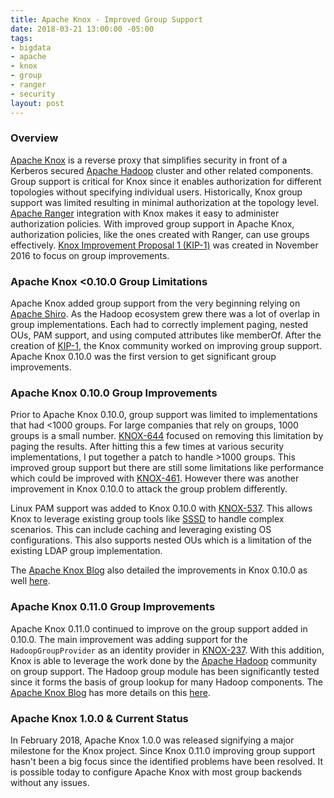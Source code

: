 ```yaml
---
title: Apache Knox - Improved Group Support
date: 2018-03-21 13:00:00 -05:00
tags:
- bigdata
- apache
- knox
- group
- ranger
- security
layout: post
---
```


### Overview
[Apache Knox](https://knox.apache.org/) is a reverse proxy that simplifies security in front of a Kerberos secured [Apache Hadoop](https://hadoop.apache.org/) cluster and other related components. Group support is critical for Knox since it enables authorization for different topologies without specifying individual users. Historically, Knox group support was limited resulting in minimal authorization at the topology level. [Apache Ranger](https://ranger.apache.org/) integration with Knox makes it easy to administer authorization policies. With improved group support in Apache Knox, authorization policies, like the ones created with Ranger, can use groups effectively. [Knox Improvement Proposal 1 (KIP-1)](https://cwiki.apache.org/confluence/display/KNOX/KIP-1+LDAP+Improvements) was created in November 2016 to focus on group improvements.

### Apache Knox \<0.10.0 Group Limitations
Apache Knox added group support from the very beginning relying on [Apache Shiro](). As the Hadoop ecosystem grew there was a lot of overlap in group implementations. Each had to correctly implement paging, nested OUs, PAM support, and using computed attributes like memberOf. After the creation of [KIP-1](https://cwiki.apache.org/confluence/display/KNOX/KIP-1+LDAP+Improvements), the Knox community worked on improving group support. Apache Knox 0.10.0 was the first version to get significant group improvements.

### Apache Knox 0.10.0 Group Improvements
Prior to Apache Knox 0.10.0, group support was limited to implementations that had <1000 groups. For large companies that rely on groups, 1000 groups is a small number. [KNOX-644](https://issues.apache.org/jira/browse/KNOX-644) focused on removing this limitation by paging the results. After hitting this a few times at various security implementations, I put together a patch to handle >1000 groups. This improved group support but there are still some limitations like performance which could be improved with [KNOX-461](https://issues.apache.org/jira/browse/KNOX-461). However there was another improvement in Knox 0.10.0 to attack the group problem differently.

Linux PAM support was added to Knox 0.10.0 with [KNOX-537](https://issues.apache.org/jira/browse/KNOX-537). This allows Knox to leverage existing group tools like [SSSD]() to handle complex scenarios. This can include caching and leveraging existing OS configurations. This also supports nested OUs which is a limitation of the existing LDAP group implementation.

The [Apache Knox Blog](https://cwiki.apache.org/confluence/pages/viewrecentblogposts.action?key=KNOX) also detailed the improvements in Knox 0.10.0 as well [here](https://cwiki.apache.org/confluence/pages/viewpage.action?pageId=66854729).

### Apache Knox 0.11.0 Group Improvements
Apache Knox 0.11.0 continued to improve on the group support added in 0.10.0. The main improvement was adding support for the `HadoopGroupProvider` as an identity provider in [KNOX-237](https://issues.apache.org/jira/browse/KNOX-237). With this addition, Knox is able to leverage the work done by the [Apache Hadoop](https://hadoop.apache.org/) community on group support. The Hadoop group module has been significantly tested since it forms the basis of group lookup for many Hadoop components. The [Apache Knox Blog](https://cwiki.apache.org/confluence/pages/viewrecentblogposts.action?key=KNOX) has more details on this [here](https://cwiki.apache.org/confluence/display/KNOX/2017/06/22/Hadoop+Group+Lookup+Provider).

### Apache Knox 1.0.0 & Current Status
In February 2018, Apache Knox 1.0.0 was released signifying a major milestone for the Knox project. Since Knox 0.11.0 improving group support hasn't been a big focus since the identified problems have been resolved. It is possible today to configure Apache Knox with most group backends without any issues.

